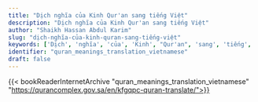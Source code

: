 ```yaml
---
title: "Dịch nghĩa của Kinh Qur'an sang tiếng Việt"
description: "Dịch nghĩa của Kinh Qur'an sang tiếng Việt"
author: "Shaikh Hassan Abdul Karim"
slug: "dịch-nghĩa-của-kinh-quran-sang-tiếng-việt"
keywords: ['Dịch', 'nghĩa', 'của', 'Kinh', "Qur'an", 'sang', 'tiếng', 'Việt', 'quran', 'meaning', 'translation', 'book', 'download', 'pdf', 'islam']
identifier: "quran_meanings_translation_vietnamese"
draft: false
---
```


{{< bookReaderInternetArchive "quran_meanings_translation_vietnamese" "https://qurancomplex.gov.sa/en/kfgqpc-quran-translate/">}}

